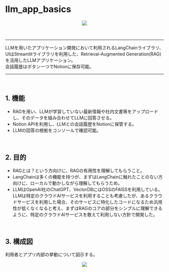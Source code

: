 # llm_app_basics
<p align="center">
  <img src="https://github.com/Kamy-dev/llm_app_basics/assets/130248710/60a6d148-4db5-4bbe-b851-8fd00fb7accc" />
</p>

<br>

----

LLMを用いたアプリケーション開発において利用されるLangChainライブラリ、UIはStreamlitライブラリを利用した、Retrieval-Augmented Generation(RAG)を活用したLLMアプリケーション。  
会話履歴はボタン一つでNotionに保存可能。

----    
<br>

## 1. 機能

- RAGを用い、LLMが学習していない最新情報や社内文書等をアップロードし、そのデータを組み合わせてLLMに回答させる。
- Notion APIを利用し、LLMとの会話履歴をNotionに保管する。
- LLMの回答の根拠をコンソールで確認可能。

<br>

## 2. 目的

- RAGとは？という方向けに、RAGの有用性を理解してもらうこと。
- LangChainは多くの機能を持つが、まずはLangChainに触れたことのない方向けに、ローカルで動かしながら理解してもらうため。
- LLMはOpenAI社のChatGPT、VectorDBにはOSSのFAISSを利用している。
  LLMは特定のクラウドAIサービスを利用することも考慮したが、あるクラウドサービスを利用した場合、そのサービスに特化したコードになるため汎用性が低くなくなると考え、まずはRAGのコアの部分をシンプルに理解できるように、特定のクラウドAIサービスを敢えて利用しない方針で開発した。

<br>

## 3. 構成図

利用者とアプリ内部の挙動について図示する。
<br>

<p align="center">
  <img src="https://github.com/Kamy-dev/llm_app_basics/assets/130248710/e73ef201-ad7b-4512-8597-93f56c2487c0" />
</p>

<br>
